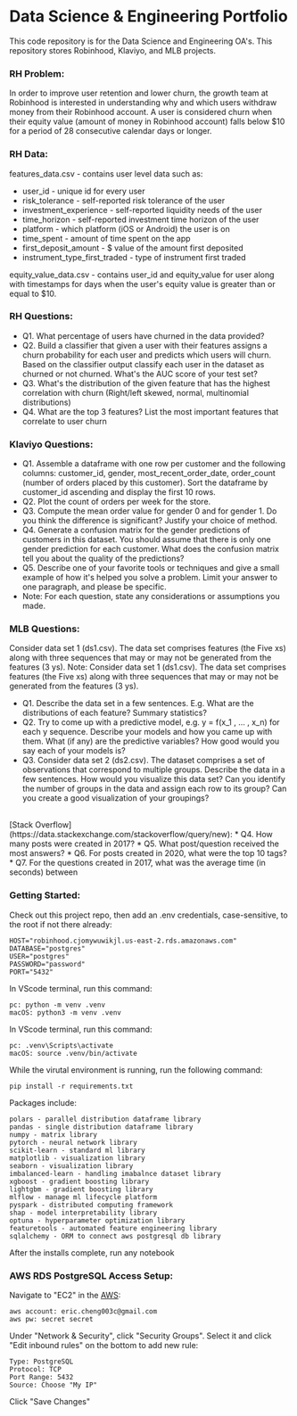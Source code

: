 # Data Science & Engineering Portfolio
This code repository is for the Data Science and Engineering OA's. This repository stores Robinhood, Klaviyo, and MLB projects.

### RH Problem:

In order to improve user retention and lower churn, the growth team at Robinhood is interested in understanding why and which users withdraw money from their Robinhood account.  A user is considered churn when their equity value (amount of money in Robinhood account) falls below $10 for a period of 28 consecutive calendar days or longer.

### RH Data:

features_data.csv - contains user level data such as:
* user_id - unique id for every user
* risk_tolerance - self-reported risk tolerance of the user
* investment_experience - self-reported liquidity needs of the user
* time_horizon - self-reported investment time horizon of the user
* platform - which platform (iOS or Android) the user is on
* time_spent - amount of time spent on the app
* first_deposit_amount - $ value of the amount first deposited
* instrument_type_first_traded - type of instrument first traded


equity_value_data.csv - contains user_id and equity_value for user along with timestamps for days when the user's equity value is greater than or equal to $10.

### RH Questions:

* Q1. What percentage of users have churned in the data provided?
* Q2. Build a classifier that given a user with their features assigns a churn probability for each user and predicts which users will churn. Based on the classifier output classify each user in the dataset as churned or not churned. What's the AUC score of your test set?
* Q3. What's the distribution of the given feature that has the highest correlation with churn (Right/left skewed, normal, multinomial distributions)
* Q4. What are the top 3 features? List the most important features that correlate to user churn

### Klaviyo Questions:

* Q1. Assemble a dataframe with one row per customer and the following columns: customer_id, gender, most_recent_order_date, order_count (number of orders placed by this customer). Sort the dataframe by customer_id ascending and display the first 10 rows.
* Q2. Plot the count of orders per week for the store.
* Q3. Compute the mean order value for gender 0 and for gender 1. Do you think the difference is significant? Justify your choice of method.
* Q4. Generate a confusion matrix for the gender predictions of customers in this dataset. You should assume that there is only one gender prediction for each customer. What does the confusion matrix tell you about the quality of the predictions?
* Q5. Describe one of your favorite tools or techniques and give a small example of how it's helped you solve a problem. Limit your answer to one paragraph, and please be specific.
* Note: For each question, state any considerations or assumptions you made.

### MLB Questions:

Consider data set 1 (ds1.csv). The data set comprises features (the Five xs) along with three sequences
that may or may not be generated from the features (3 ys).
Note: Consider data set 1 (ds1.csv). The data set comprises features (the Five xs) along with three sequences
that may or may not be generated from the features (3 ys).
* Q1. Describe the data set in a few sentences. E.g. What are the distributions of each feature?
Summary statistics?
* Q2. Try to come up with a predictive model, e.g. y = f(x_1 , … , x_n) for each y sequence. Describe
your models and how you came up with them. What (if any) are the predictive variables?
How good would you say each of your models is?
* Q3. Consider data set 2 (ds2.csv). The dataset comprises a set of observations that correspond to multiple
groups. Describe the data in a few sentences. How would you visualize this data set? Can you identify the number of groups in the data and assign each row to its group? Can you create a good visualization of your groupings?
<br>
[Stack Overflow](https://data.stackexchange.com/stackoverflow/query/new):
* Q4. How many posts were created in 2017?
* Q5. What post/question received the most answers?
* Q6. For posts created in 2020, what were the top 10 tags?
* Q7. For the questions created in 2017, what was the average time (in seconds) between


### Getting Started:
Check out this project repo, then add an .env credentials, case-sensitive, to the root if not there already:
```
HOST="robinhood.cjomywuwikjl.us-east-2.rds.amazonaws.com"
DATABASE="postgres"
USER="postgres"
PASSWORD="password"
PORT="5432"
```
In VScode terminal, run this command:
```
pc: python -m venv .venv
macOS: python3 -m venv .venv
```
In VScode terminal, run this command:
```
pc: .venv\Scripts\activate
macOS: source .venv/bin/activate
```
While the virutal environment is running, run the following command:
```
pip install -r requirements.txt
```
 Packages include:
```
polars - parallel distribution dataframe library
pandas - single distribution dataframe library
numpy - matrix library
pytorch - neural network library
scikit-learn - standard ml library
matplotlib - visualization library
seaborn - visualization library
imbalanced-learn - handling imabalnce dataset library
xgboost - gradient boosting library
lightgbm - gradient boosting library
mlflow - manage ml lifecycle platform
pyspark - distributed computing framework
shap - model interpretability library
optuna - hyperparameter optimization library
featuretools - automated feature engineering library
sqlalchemy - ORM to connect aws postgresql db library
```
After the installs complete, run any notebook

### AWS RDS PostgreSQL Access Setup:
Navigate to "EC2" in the [AWS](https://us-east-2.console.aws.amazon.com/console/home?region=us-east-2):
```
aws account: eric.cheng003c@gmail.com
aws pw: secret secret
```
Under "Network & Security", click "Security Groups". Select it and click "Edit inbound rules" on the bottom to add new rule:
```
Type: PostgreSQL
Protocol: TCP
Port Range: 5432
Source: Choose "My IP"
```
Click "Save Changes"
